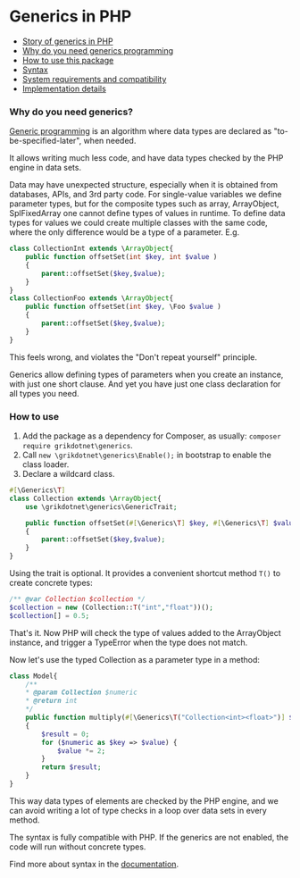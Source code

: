 # Generics in PHP

* [Story of generics in PHP](documentation/story.md)
* [Why do you need generics programming](#why-do-you-need-generics)
* [How to use this package](#how-to-use)
* [Syntax](documentation/syntax.md)
* [System requirements and compatibility](documentation/compatibility.md)
* [Implementation details](documentation/implementation.md)
 
### Why do you need generics?
[Generic programming](https://en.wikipedia.org/wiki/Generic_programming) is an algorithm where data types are declared as "to-be-specified-later", when needed.

It allows writing much less code, and have data types checked by the PHP engine in data sets.

Data may have unexpected structure, especially when it is obtained from databases, APIs, and 3rd party code.
For single-value variables we define parameter types, but for the composite types such as array, ArrayObject,
SplFixedArray one cannot define types of values in runtime.
To define data types for values we could create multiple classes with the same code, 
where the only difference would be a type of a parameter. 
E.g.
```php
class CollectionInt extends \ArrayObject{
    public function offsetSet(int $key, int $value )
    {
        parent::offsetSet($key,$value);
    }
}
class CollectionFoo extends \ArrayObject{
    public function offsetSet(int $key, \Foo $value )
    {
        parent::offsetSet($key,$value);
    }
}
```
This feels wrong, and violates the "Don't repeat yourself" principle.

Generics allow defining types of parameters when you create an instance, with just one short clause.
And yet you have just one class declaration for all types you need.

### How to use
1. Add the package as a dependency for Composer, as usually: `composer require grikdotnet\generics`. 
2. Call `new \grikdotnet\generics\Enable();` in bootstrap to enable the class loader.
3. Declare a wildcard class.

```php
#[\Generics\T]
class Collection extends \ArrayObject{
    use \grikdotnet\generics\GenericTrait;

    public function offsetSet(#[\Generics\T] $key, #[\Generics\T] $value )
    {
        parent::offsetSet($key,$value);
    }
}
```

Using the trait is optional. It provides a convenient shortcut method `T()` to create concrete types:

```php
/** @var Collection $collection */
$collection = new (Collection::T("int","float"))();
$collection[] = 0.5;
```
That's it. Now PHP will check the type of values added to the ArrayObject instance, and trigger a TypeError 
when the type does not match.

Now let's use the typed Collection as a parameter type in a method:

```php
class Model{
    /**
    * @param Collection $numeric
    * @return int
    */
    public function multiply(#[\Generics\T("Collection<int><float>")] $numeric): int 
    {
        $result = 0;
        for ($numeric as $key => $value) {
            $value *= 2;
        }
        return $result;
    }
}
```

This way data types of elements are checked by the PHP engine, and
we can avoid writing a lot of type checks in a loop over data sets in every method.

The syntax is fully compatible with PHP.
If the generics are not enabled, the code will run without concrete types.

Find more about syntax in the [documentation](documentation/syntax.md).